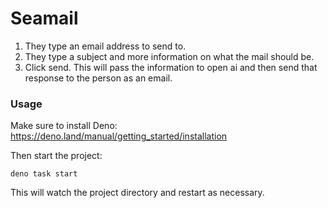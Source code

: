 # Seamail

1. They type an email address to send to.
2. They type a subject and more information on what the mail should be.
3. Click send. This will pass the information to open ai and then send that
   response to the person as an email.

### Usage

Make sure to install Deno: https://deno.land/manual/getting_started/installation

Then start the project:

```
deno task start
```

This will watch the project directory and restart as necessary.
